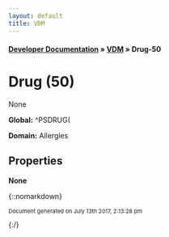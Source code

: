 ```yaml
---
layout: default
title: VDM
---
```


#### [Developer Documentation](../index) &#187; [VDM](TableOfContents) &#187; Drug-50<br/>
<a name="top"></a>
# Drug (50)
None

**Global:** ^PSDRUG(

**Domain:** Allergies

## Properties

<strong>None</strong>


{::nomarkdown} <br/><p style="font-size: 11px">Document generated on July 13th 2017, 2:13:28 pm</p>{:/}